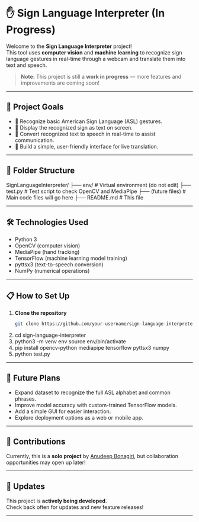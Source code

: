 # ✋ Sign Language Interpreter (In Progress)

Welcome to the **Sign Language Interpreter** project!  
This tool uses **computer vision** and **machine learning** to recognize sign language gestures in real-time through a webcam and translate them into text and speech.

> **Note:** This project is still a **work in progress** — more features and improvements are coming soon!

---

## 🚀 Project Goals
- 🎯 Recognize basic American Sign Language (ASL) gestures.
- 🎯 Display the recognized sign as text on screen.
- 🎯 Convert recognized text to speech in real-time to assist communication.
- 🎯 Build a simple, user-friendly interface for live translation.

---

## 📂 Folder Structure
SignLanguageInterpreter/
  ├── env/ # Virtual environment (do not edit)
  ├── test.py # Test script to check OpenCV and MediaPipe
  ├── (future files) # Main code files will go here 
  ├── README.md # This file

---

## 🛠️ Technologies Used
- Python 3
- OpenCV (computer vision)
- MediaPipe (hand tracking)
- TensorFlow (machine learning model training)
- pyttsx3 (text-to-speech conversion)
- NumPy (numerical operations)

---

## 📋 How to Set Up
1. **Clone the repository**  
   ```bash
   git clone https://github.com/your-username/sign-language-interpreter.git
2. cd sign-language-interpreter
3. python3 -m venv env
   source env/bin/activate
4. pip install opencv-python mediapipe tensorflow pyttsx3 numpy
5. python test.py

---

## 🔮 Future Plans
- Expand dataset to recognize the full ASL alphabet and common phrases.
- Improve model accuracy with custom-trained TensorFlow models.
- Add a simple GUI for easier interaction.
- Explore deployment options as a web or mobile app.

---

## 🤝 Contributions
Currently, this is a **solo project** by [Anudeep Bonagiri](https://github.com/anudeep-bonagiri), but collaboration opportunities may open up later!

---

## 📢 Updates
This project is **actively being developed**.  
Check back often for updates and new feature releases!

---